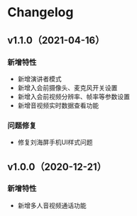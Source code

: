 # Changelog
## v1.1.0（2021-04-16）
### 新增特性
- 新增演讲者模式
- 新增入会前摄像头、麦克风开关设置
- 新增入会前视频分辨率、帧率等参数设置
- 新增音视频实时数据查看功能
### 问题修复
- 修复刘海屏手机UI样式问题

## v1.0.0（2020-12-21）
### 新增特性
- 新增多人音视频通话功能

